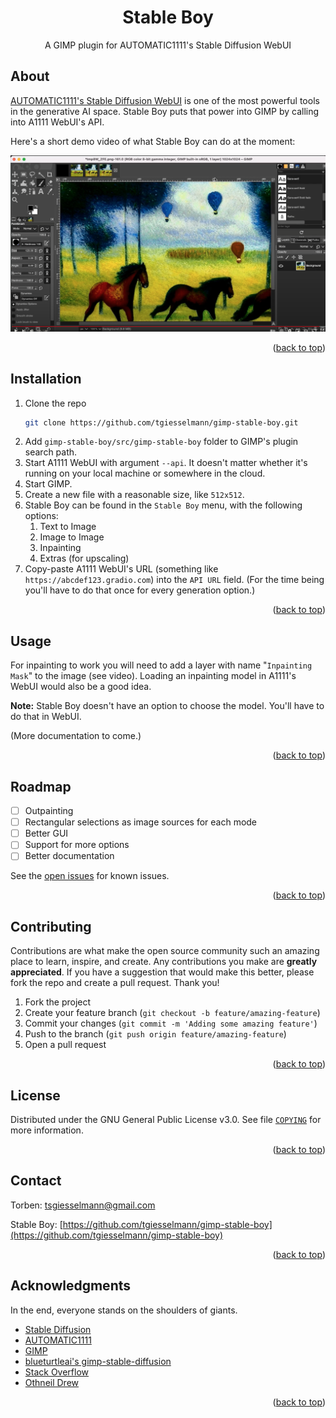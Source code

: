 <a name="readme-top"></a>

<div>
<h1 align="center">Stable Boy</h1>
  <p align="center">
    A GIMP plugin for AUTOMATIC1111's Stable Diffusion WebUI
  </p>
</div>

<!-- ABOUT THE PROJECT -->
## About

[AUTOMATIC1111's Stable Diffusion WebUI](https://github.com/AUTOMATIC1111/stable-diffusion-webui) is one of the most powerful tools in the generative AI space. Stable Boy puts that power into GIMP by calling into A1111 WebUI's API.

Here's a short demo video of what Stable Boy can do at the moment:

[![A short demo](./public/images/demo-video-screenshot.png)](https://youtu.be/YMVog30OcTI)


<p align="right">(<a href="#readme-top">back to top</a>)</p>


## Installation

1. Clone the repo
   ```sh
   git clone https://github.com/tgiesselmann/gimp-stable-boy.git
   ```
1. Add `gimp-stable-boy/src/gimp-stable-boy` folder to GIMP's plugin search path.
1. Start A1111 WebUI with argument `--api`. It doesn't matter whether it's running on your local machine or somewhere in the cloud.
1. Start GIMP.
1. Create a new file with a reasonable size, like `512x512`.
1. Stable Boy can be found in the `Stable Boy` menu, with the following options:
   1. Text to Image
   1. Image to Image
   1. Inpainting
   1. Extras (for upscaling)
1. Copy-paste A1111 WebUI's URL (something like `https://abcdef123.gradio.com`) into the `API URL` field. (For the time being you'll have to do that once for every generation option.)


<p align="right">(<a href="#readme-top">back to top</a>)</p>



<!-- USAGE EXAMPLES -->
## Usage

For inpainting to work you will need to add a layer with name "`Inpainting Mask`" to the image (see video). Loading an inpainting model in A1111's WebUI would also be a good idea.

**Note:** Stable Boy doesn't have an option to choose the model. You'll have to do that in WebUI.

(More documentation to come.)

<p align="right">(<a href="#readme-top">back to top</a>)</p>



<!-- ROADMAP -->
## Roadmap

- [ ] Outpainting
- [ ] Rectangular selections as image sources for each mode
- [ ] Better GUI
- [ ] Support for more options
- [ ] Better documentation

See the [open issues](https://github.com/tgiesselmann/gimp-stable-boy/issues) for known issues.

<p align="right">(<a href="#readme-top">back to top</a>)</p>



<!-- CONTRIBUTING -->
## Contributing

Contributions are what make the open source community such an amazing place to learn, inspire, and create. Any contributions you make are **greatly appreciated**. If you have a suggestion that would make this better, please fork the repo and create a pull request. Thank you!

1. Fork the project
2. Create your feature branch (`git checkout -b feature/amazing-feature`)
3. Commit your changes (`git commit -m 'Adding some amazing feature'`)
4. Push to the branch (`git push origin feature/amazing-feature`)
5. Open a pull request

<p align="right">(<a href="#readme-top">back to top</a>)</p>



<!-- LICENSE -->
## License

Distributed under the GNU General Public License v3.0. See file [`COPYING`](COPYING) for more information.

<p align="right">(<a href="#readme-top">back to top</a>)</p>



<!-- CONTACT -->
## Contact

Torben: tsgiesselmann@gmail.com

Stable Boy: [https://github.com/tgiesselmann/gimp-stable-boy](https://github.com/tgiesselmann/gimp-stable-boy)

<p align="right">(<a href="#readme-top">back to top</a>)</p>



<!-- ACKNOWLEDGMENTS -->
## Acknowledgments

In the end, everyone stands on the shoulders of giants.

* [Stable Diffusion](https://github.com/CompVis/stable-diffusion)
* [AUTOMATIC1111](https://github.com/AUTOMATIC1111/stable-diffusion-webui)
* [GIMP](https://www.gimp.org/)
* [blueturtleai's gimp-stable-diffusion](https://github.com/blueturtleai/gimp-stable-diffusion)
* [Stack Overflow](https://stackoverflow.com/)
* [Othneil Drew](https://github.com/othneildrew)

<p align="right">(<a href="#readme-top">back to top</a>)</p>
